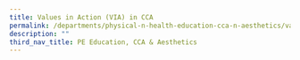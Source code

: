 ```yaml
---
title: Values in Action (VIA) in CCA
permalink: /departments/physical-n-health-education-cca-n-aesthetics/values-in-action-via-in-cca
description: ""
third_nav_title: PE Education, CCA & Aesthetics
---
```

